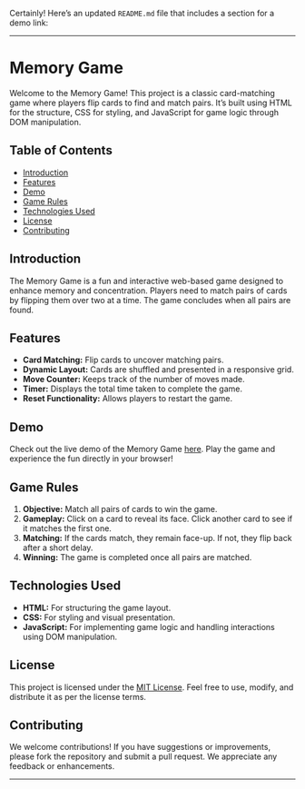 Certainly! Here’s an updated `README.md` file that includes a section for a demo link:

---

# Memory Game

Welcome to the Memory Game! This project is a classic card-matching game where players flip cards to find and match pairs. It’s built using HTML for the structure, CSS for styling, and JavaScript for game logic through DOM manipulation.

## Table of Contents

- [Introduction](#introduction)
- [Features](#features)
- [Demo](#demo)
- [Game Rules](#game-rules)
- [Technologies Used](#technologies-used)
- [License](#license)
- [Contributing](#contributing)

## Introduction

The Memory Game is a fun and interactive web-based game designed to enhance memory and concentration. Players need to match pairs of cards by flipping them over two at a time. The game concludes when all pairs are found.

## Features

- **Card Matching:** Flip cards to uncover matching pairs.
- **Dynamic Layout:** Cards are shuffled and presented in a responsive grid.
- **Move Counter:** Keeps track of the number of moves made.
- **Timer:** Displays the total time taken to complete the game.
- **Reset Functionality:** Allows players to restart the game.

## Demo

Check out the live demo of the Memory Game [here](https://memorypuzzleguvi.netlify.app/). Play the game and experience the fun directly in your browser!

## Game Rules

1. **Objective:** Match all pairs of cards to win the game.
2. **Gameplay:** Click on a card to reveal its face. Click another card to see if it matches the first one.
3. **Matching:** If the cards match, they remain face-up. If not, they flip back after a short delay.
4. **Winning:** The game is completed once all pairs are matched.

## Technologies Used

- **HTML:** For structuring the game layout.
- **CSS:** For styling and visual presentation.
- **JavaScript:** For implementing game logic and handling interactions using DOM manipulation.

## License

This project is licensed under the [MIT License](LICENSE). Feel free to use, modify, and distribute it as per the license terms.

## Contributing

We welcome contributions! If you have suggestions or improvements, please fork the repository and submit a pull request. We appreciate any feedback or enhancements.

---
